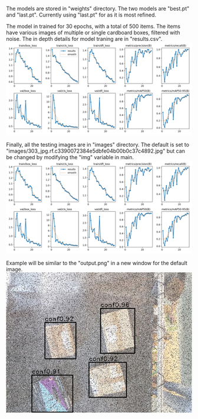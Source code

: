 The models are stored in "weights" directory. The two models are "best.pt" and "last.pt". Currently using "last.pt"
for as it is most refined. 

The model in trained for 30 epochs, with a total of 500 items. The items have various images of multiple or single
cardboard boxes, filtered with noise. The in depth details for model traning are in "results.csv".
![epoch result](results.png?raw=true)

Finally, all the testing images are in "images" directory. The default is set to "images/303_jpg.rf.c3390072384e5dbfe04b00b0c37c4892.jpg"
but can be changed by modifying the "img" variable in main.
![epoch result](results.png?raw=true)

Example will be similar to the "output.png" in a new window for the default image.
![epoch result](output.png?raw=true)

